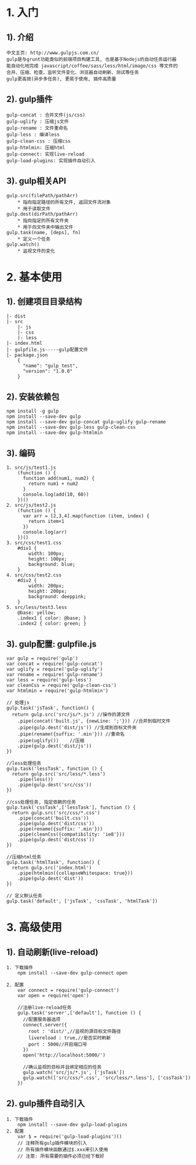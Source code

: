 # 1. 入门
## 1). 介绍
	中文主页: http://www.gulpjs.com.cn/
	gulp是与grunt功能类似的前端项目构建工具, 也是基于Nodejs的自动任务运行器
	能自动化地完成 javascript/coffee/sass/less/html/image/css 等文件的
    合并、压缩、检查、监听文件变化、浏览器自动刷新、测试等任务
	gulp更高效(异步多任务), 更易于使用, 插件高质量

## 2). gulp插件
	gulp-concat : 合并文件(js/css)
    gulp-uglify : 压缩js文件
    gulp-rename : 文件重命名
    gulp-less : 编译less
    gulp-clean-css : 压缩css
    gulp-htmlmin: 压缩html
    gulp-connect: 实现live-reload
    gulp-load-plugins: 实现插件自动引入

## 3). gulp相关API
	gulp.src(filePath/pathArr)
    	* 指向指定路径的所有文件, 返回文件流对象
      	* 用于读取文件
    gulp.dest(dirPath/pathArr)
      	* 指向指定的所有文件夹
      	* 用于向文件夹中输出文件
    gulp.task(name, [deps], fn) 
      	* 定义一个任务
    gulp.watch()
      	* 监视文件的变化

# 2. 基本使用
## 1). 创建项目目录结构
	|- dist
	|- src
    	|- js
    	|- css
    	|- less
	|- index.html
	|- gulpfile.js-----gulp配置文件
	|- package.json
	    {
	      "name": "gulp_test",
	      "version": "1.0.0"
	    }

## 2). 安装依赖包
	npm install -g gulp
	npm install --save-dev gulp
	npm install --save-dev gulp-concat gulp-uglify gulp-rename
	npm install --save-dev gulp-less gulp-clean-css
	npm install --save-dev gulp-htmlmin

## 3). 编码
    1. src/js/test1.js
        (function () {
          function add(num1, num2) {
            return num1 + num2
          }
          console.log(add(10, 60))
        })()
    2. src/js/test2.js
        (function () {
          var arr = [2,3,4].map(function (item, index) {
            return item+1
          })
          console.log(arr)
        })()
    3. src/css/test1.css
        #div1 {
            width: 100px;
            height: 100px;
            background: blue;
        }
    4. src/css/test2.css
        #div2 {
            width: 200px;
            height: 200px;
            background: deeppink;
        }
    5. src/less/test3.less
        @base: yellow;
        .index1 { color: @base; }
        .index2 { color: green; }
        
## 3). gulp配置: gulpfile.js
    var gulp = require('gulp')
    var concat = require('gulp-concat')
    var uglify = require('gulp-uglify')
    var rename = require('gulp-rename')
    var less = require('gulp-less')
    var cleanCss = require('gulp-clean-css')
    var htmlmin = require('gulp-htmlmin')
	
	// 处理js
    gulp.task('jsTask', function() {
      return gulp.src('src/js/*.js') //操作的源文件
        .pipe(concat('built.js', {newLine: ';'})) //合并到临时文件
        .pipe(gulp.dest('dist/js')) //生成到目标文件夹
        .pipe(rename({suffix: '.min'})) //重命名
        .pipe(uglify())    //压缩
        .pipe(gulp.dest('dist/js'))
    })
    
    //less处理任务
    gulp.task('lessTask', function () {
      return gulp.src('src/less/*.less')
        .pipe(less())
        .pipe(gulp.dest('src/css'))
    })
    
    //css处理任务, 指定依赖的任务
    gulp.task('cssTask',['lessTask'], function () {
      return gulp.src('src/css/*.css')
        .pipe(concat('built.css'))
        .pipe(gulp.dest('dist/css'))
        .pipe(rename({suffix: '.min'}))
        .pipe(cleanCss({compatibility: 'ie8'}))
        .pipe(gulp.dest('dist/css'))
    })
    
    //压缩html任务
    gulp.task('htmlTask', function() {
      return gulp.src('index.html')
        .pipe(htmlmin({collapseWhitespace: true}))
        .pipe(gulp.dest('dist'))
    })
    
    // 定义默认任务
    gulp.task('default', ['jsTask', 'cssTask', 'htmlTask'])

# 3. 高级使用
## 1). 自动刷新(live-reload)
    1. 下载插件
        npm install --save-dev gulp-connect open
        
    2. 配置
        var connect = require('gulp-connect')
        var open = require('open')
        
        //注册live-reload任务
        gulp.task('server',['default'], function () {
          //配置服务器选项
          connect.server({
            root : 'dist/',//监视的源目标文件路径
            livereload : true,//是否实时刷新
            port : 5000//开启端口号
          })
          open('http://localhost:5000/')
        
          //确认监视的目标并且绑定相应的任务
          gulp.watch('src/js/*.js', ['jsTask'])
          gulp.watch(['src/css/*.css', 'src/less/*.less'], ['cssTask'])
        })
    
## 2). gulp插件自动引入
    1. 下载插件
        npm install --save-dev gulp-load-plugins
    2. 配置
        var $ = require('gulp-load-plugins')()
        // 注释所有gulp插件模块的引入
        // 所有插件模块函数通过$.xxx来引入使用
        // 注意: 所有需要的插件必须已经下载好